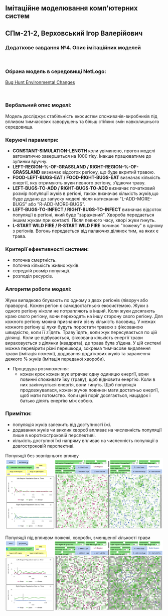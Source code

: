 ## Імітаційне моделювання комп'ютерних систем
## СПм-21-2, **Верховський Ігор Валерійович**
### Додаткове завдання №**4**. Опис імітаційних моделей

<br>

### Обрана модель в середовищі NetLogo:
[Bug Hunt Environmental Changes](http://www.netlogoweb.org/launch#http://www.netlogoweb.org/assets/modelslib/Curricular%20Models/ModelSim/Population%20Biology/Bug%20Hunt%20Environmental%20Changes.nlogo)

<br>

### Вербальний опис моделі:
Модель досліджує стабільність екосистем споживачів-виробників під впливом тимчасових заворушень та більш стійких змін навколишнього середовища.

### Керуючі параметри:
- **CONSTANT-SIMULATION-LENGTH** коли увімкнено, прогон моделі автоматично завершиться на 1000 тіку. Інакше працюватиме до зупинки вручну.
- **LEFT-REGION-%-OF-GRASSLAND / RIGHT-REGION-%-OF-GRASSLAND** визначає відсоток регіону, що буде вкритий травою.
- **FOOD-LEFT-BUGS-EAT / FOOD-RIGHT-BUGS-EAT** визначає кількість енергії, яку отримують жуки певного регіону, зʼїдаючи траву.
- **LEFT-BUGS-TO-ADD / RIGHT-BUGS-TO-ADD** визначає початковий розмір популяції жуків в регіоні, також визначає кількість жуків,що буде додано до запуску моделі після натискання "L-ADD-MORE-BUGS" або "R-ADD-MORE-BUGS".
- **LEFT-BUGS-TO-INFECT / RIGHT-BUGS-TO-INFECT** визначає відсоток популяції в регіоні, який буде "заражений". Хвороба передається іншим жукам при контакті. Після певного часу, хворі жуки гинуть.
- **L-START WILD FIRE / R-START WILD FIRE** починає "пожежу" в одному з регіонів. Вогонь передається від палаючих ділянок тим, на яких є трава.

### Критерії ефективності системи:
- поточна смертність.
- поточна кількість живих жуків.
- середній розмір популяції.
- розподіл ресурсів.

### Алгоритм роботи моделі:

Жуки випадково блукають по одному з двох регіонів (ліворуч або праворуч). Кожен регіон є самодостатньою екосистемою. Жуки з одного регіону ніколи не потрапляють в інший. Коли жуки досягають краю свого регіону, вони переходять на іншу сторону свого регіону.
Для кожного регіону можна призначити різну кількість пасовищ. У межах кожного регіону ці луки будуть поростати травою з фіксованою швидкістю, коли її з’їдять. Траву їдять, коли жук пересувається по цій ділянці. Коли це відбувається, фіксована кількість енергії трави вираховується з ділянки (квадрата), де трава була з’їдена.
У цій системі можна перевірити різні перешкоди, зокрема тимчасове видалення трави (імітація пожежі), додавання додаткових жуків та зараження деякого % жуків (імітація переданої хвороби).

- Процедура розмноження:
  - кожен крок кожен жук втрачає одну одиницю енергії, вони повинні споживати їжу (траву), щоб відновити енергію. Коли в них закінчується енергія, вони гинуть. Щоб популяція продовжувалася, кожен жучок повинен мати достатньо енергії, щоб мати потомство. Коли цей поріг досягається, нащадок і батько ділять енергію між собою.

### Примітки:
- популяція жуків залежить від доступності їжі.
- додавання жуків чи виклик хвороб впливає на численність популяції лише в короткостроковій перспективі.
- кількість доступної їжі напряму впливає на численність популяції в довгостроковій перспективі.


Популяції без зовнішнього впливу
![Популяція без зовнішніх чинників](ADD4_1.PNG)


Популяції під впливом пожежі, хвороби, зменшеної кількості трави
![Популяції під впливом пожежі, хвороби, зменшеної кількості трави](ADD4_2.PNG)

